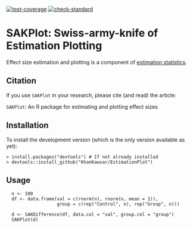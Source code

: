 <!-- badges: start -->
[![test-coverage](https://github.com/KhanKawsar/EstimationPlot/workflows/test-coverage/badge.svg)](https://github.com/KhanKawsar/EstimationPlot/actions)
[![check-standard](https://github.com/KhanKawsar/EstimationPlot/workflows/check-standard/badge.svg)](https://github.com/KhanKawsar/EstimationPlot/actions)
<!-- badges: end -->


# SAKPlot: Swiss-army-knife of Estimation Plotting

Effect size estimation and plotting is a component of [estimation statistics](https://en.wikipedia.org/wiki/Estimation_statistics).

## Citation

If you use `SAKPlot` in your research, please cite (and read) the article:

`SAKPlot`: An R package for estimating and plotting effect sizes 

## Installation

To install the development version (which is the only version available as yet):

    > install.packages("devtools") # If not already installed
    > devtools::install_github("KhanKawsar/EstimationPlot")

## Usage


```{R}
  n <- 100
  df <- data.frame(val = c(rnorm(n), rnorm(n, mean = 1)),
                   group = c(rep("Control", n), rep("Group", n)))

  d <- SAKDifference(df, data.col = "val", group.col = "group")
  SAKPlot(d)
```
